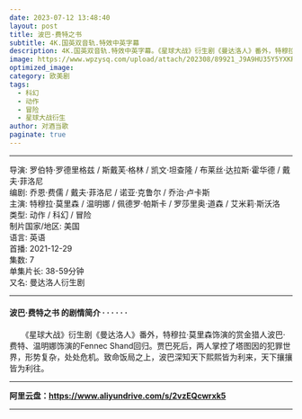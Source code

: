 ```yaml
---
date: 2023-07-12 13:48:40
layout: post
title: 波巴·费特之书
subtitle: 4K.国英双音轨.特效中英字幕
description: 4K.国英双音轨.特效中英字幕。《星球大战》衍生剧《曼达洛人》番外，特穆拉·莫里森饰演的赏金猎人波巴·费特、温明娜饰演的Fennec Shand回归....
image: https://www.wpzysq.com/upload/attach/202308/89921_J9A9HU35Y5YXKR8._webp
optimized_image: 
category: 欧美剧
tags:
  - 科幻
  - 动作
  - 冒险
  - 星球大战衍生
author: 对酒当歌
paginate: true
---
```

---

导演: 罗伯特·罗德里格兹 / 斯戴芙·格林 / 凯文·坦查隆 / 布莱丝·达拉斯·霍华德 / 戴夫·菲洛尼  
编剧: 乔恩·费儒 / 戴夫·菲洛尼 / 诺亚·克鲁尔 / 乔治·卢卡斯  
主演: 特穆拉·莫里森 / 温明娜 / 佩德罗·帕斯卡 / 罗莎里奥·道森 / 艾米莉·斯沃洛  
类型: 动作 / 科幻 / 冒险  
制片国家/地区: 美国  
语言: 英语  
首播: 2021-12-29  
集数: 7  
单集片长: 38-59分钟  
又名: 曼达洛人衍生剧  

---

#### 波巴·费特之书 的剧情简介 · · · · · ·

　　《星球大战》衍生剧《曼达洛人》番外，特穆拉·莫里森饰演的赏金猎人波巴·费特、温明娜饰演的Fennec Shand回归。贾巴死后，两人掌控了塔图因的犯罪世界，形势复杂，处处危机。致命饭局之上，波巴深知天下熙熙皆为利来，天下攘攘皆为利往。

---

**阿里云盘：<https://www.aliyundrive.com/s/2vzEQcwrxk5>**

---
